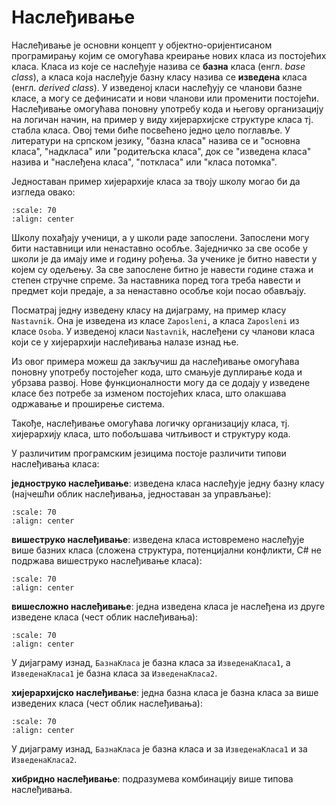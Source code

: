 # Наслеђивање

Наслеђивање је основни концепт у објектно-оријентисаном програмирању којим се
омогућава креирање нових класа из постојећих класа. Класа из које се наслеђује
назива се **базна** класа (енгл. *base class*), а класа која наслеђује базну
класу назива се **изведена** класа (енгл. *derived class*). У изведеној класи
наслеђују се чланови базне класе, а могу се дефинисати и нови чланови или
променити постојећи. Наслеђивање омогућава поновну употребу кода и његову
организацију на логичан начин, на пример у виду хијерархијске структуре класа
тј. стабла класа. Овој теми биће посвећено једно цело поглавље. У литератури
на српском језику, "базна класа" назива се и "основна класа", "надкласа" или
"родитељска класа", док се "изведена класа" назива и "наслеђена класа",
"поткласа" или "класа потомка".

Једноставан пример хијерархије класа за твоју школу могао би да изгледа овако:

```{image} images/nasledjivanje-01.png
:scale: 70
:align: center
```

Школу похађају ученици, а у школи раде запослени. Запослени могу бити
наставници или ненаставно особље. Заједничко за све особе у школи је да имају
име и годину рођења. За ученике је битно навести у којем су одељењу. За све
запослене битно је навести године стажа и степен стручне спреме. За наставника
поред тога треба навести и предмет који предаје, а за ненаставно особље који
посао обављају.

Посматрај једну изведену класу на дијаграму, на пример класу `Nastavnik`. Она
је изведена из класе `Zaposleni`, а класа `Zaposleni` из класе `Osoba`. У
изведеној класи `Nastavnik`, наслеђени су чланови класа који се у хијерархији
наслеђивања налазе изнад ње.

Из овог примера можеш да закључиш да наслеђивање омогућава поновну употребу
постојећег кода, што смањује дуплирање кода и убрзава развој. Нове
функционалности могу да се додају у изведене класе без потребе за изменом
постојећих класа, што олакшава одржавање и проширење система.

Такође, наслеђивање омогућава логичку организацију класа, тј. хијерархију класа,
што побољшава читљивост и структуру кода.

У различитим програмским језицима постоје различити типови наслеђивања класа:

**једноструко наслеђивање**: изведена класа наслеђује једну базну класу (најчешћи
облик наслеђивања, једноставан за управљање):

```{image} images/nasledjivanje-02.png
:scale: 70
:align: center
```


**вишеструко наслеђивање**: изведена класа истовремено наслеђује више базних
класа (сложена структура, потенцијални конфликти, C# не подржава вишеструко
наслеђивање класа):

```{image} images/nasledjivanje-03.png
:scale: 70
:align: center
```


**вишесложно наслеђивање**: једна изведена класа је наслеђена из друге изведене
класа (чест облик наслеђивања):

```{image} images/nasledjivanje-04.png
:scale: 70
:align: center
```

У дијаграму изнад, `БазнаКласа` је базна класа за `ИзведенаКласа1`, а
`ИзведенаКласа1` је базна класа за `ИзведенаКласа2`.

**хијерархијско наслеђивање**: једна базна класа је базна класа за више
изведених класа (чест облик наслеђивања):

```{image} images/nasledjivanje-05.png
:scale: 70
:align: center
```

У дијаграму изнад, `БазнаКласа` је базна класа и за `ИзведенаКласа1` и за
`ИзведенаКласа2`.

**хибридно наслеђивање**: подразумева комбинацију више типова наслеђивања.
